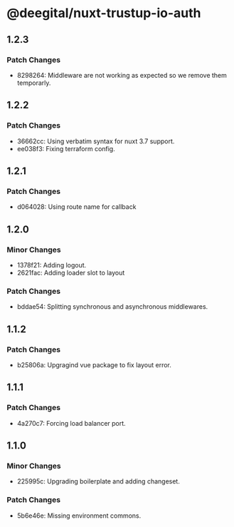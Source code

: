 # @deegital/nuxt-trustup-io-auth

## 1.2.3

### Patch Changes

- 8298264: Middleware are not working as expected so we remove them temporarly.

## 1.2.2

### Patch Changes

- 36662cc: Using verbatim syntax for nuxt 3.7 support.
- ee038f3: Fixing terraform config.

## 1.2.1

### Patch Changes

- d064028: Using route name for callback

## 1.2.0

### Minor Changes

- 1378f21: Adding logout.
- 2621fac: Adding loader slot to layout

### Patch Changes

- bddae54: Splitting synchronous and asynchronous middlewares.

## 1.1.2

### Patch Changes

- b25806a: Upgragind vue package to fix layout error.

## 1.1.1

### Patch Changes

- 4a270c7: Forcing load balancer port.

## 1.1.0

### Minor Changes

- 225995c: Upgrading boilerplate and adding changeset.

### Patch Changes

- 5b6e46e: Missing environment commons.
